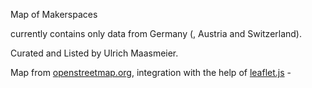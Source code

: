 Map of Makerspaces

 currently contains only data from Germany (, Austria and Switzerland). 

Curated and Listed by Ulrich Maasmeier. 


Map from [openstreetmap.org](https://www.openstreetmap.org),
integration with the help of [leaflet.js](https://leafletjs.com) - 
